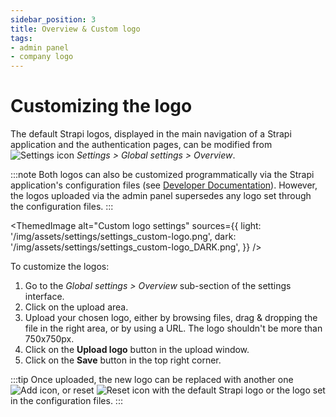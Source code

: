```yaml
---
sidebar_position: 3
title: Overview & Custom logo
tags:
- admin panel
- company logo
---
```


# Customizing the logo

The default Strapi logos, displayed in the main navigation of a Strapi application and the authentication pages, can be modified from ![Settings icon](/img/assets/icons/v5/Cog.svg) *Settings > Global settings > Overview*.

:::note
Both logos can also be customized programmatically via the Strapi application's configuration files (see [Developer Documentation](/cms/admin-panel-customization/options#logos)). However, the logos uploaded via the admin panel supersedes any logo set through the configuration files.
:::

<ThemedImage
  alt="Custom logo settings"
  sources={{
    light: '/img/assets/settings/settings_custom-logo.png',
    dark: '/img/assets/settings/settings_custom-logo_DARK.png',
  }}
/>

To customize the logos:

1. Go to the *Global settings > Overview* sub-section of the settings interface.
2. Click on the upload area.
3. Upload your chosen logo, either by browsing files, drag & dropping the file in the right area, or by using a URL. The logo shouldn't be more than 750x750px. 
4. Click on the **Upload logo** button in the upload window.
5. Click on the **Save** button in the top right corner.

:::tip
Once uploaded, the new logo can be replaced with another one ![Add icon](/img/assets/icons/v5/Plus.svg), or reset ![Reset icon](/img/assets/icons/v5/ArrowClockwise.svg) with the default Strapi logo or the logo set in the configuration files.
:::
